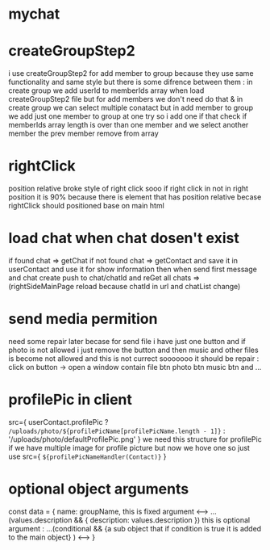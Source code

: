 # mychat

# createGroupStep2
i use createGroupStep2 for add member to group because they use same functionality and same style but there is some difrence between them : in create group we add userId to memberIds array when load createGroupStep2 file but for add members we don't need do that & in create group we can select multiple conatact but in add member to group we add just one member to group at one try so i add one if that check if memberIds array length is over than one member and we select another member the prev member remove from array

# rightClick
position relative broke style of right click sooo if right click in not in right position it is 90% because there is element that has position relative 
becase rightClick should positioned base on main html


# load chat when chat dosen't exist
if found chat => getChat
if not found chat => getContact and save it in userContact and use it for show information 
then when send first message and chat create push to chat/chatId and reGet all chats => (rightSideMainPage reload because chatId in url and chatList change)

# send media permition
need some repair later becase for send file i have just one button and if photo is not allowed i just remove the button and then music and other files is become not allowed and this is not currect sooooooo it should be repair : click on button -> open a window contain file btn photo btn music btn and ...

# profilePic in client
src={ 
    userContact.profilePic
        ? `/uploads/photo/${profilePicName[profilePicName.length - 1]}`
        : '/uploads/photo/defaultProfilePic.png'
}
we need this structure for profilePic if we have multiple image for profile picture but now we hove one so just use src={ `${profilePicNameHandler(Contact)}` }

# optional object arguments
const data = {
    name: groupName, <!--> this is fixed argument <-->
    ...(values.description && { description: values.description }) <!--> this is optional argument : ...(conditional && {a sub object that if condition is true it is added to the main object} ) <-->
}